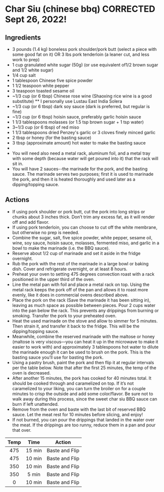 # Char Siu (chinese bbq) CORRECTED Sept 26, 2022!


## Ingredients
*  3 pounds (1.4 kg) boneless pork shoulder/pork butt (select a piece with some good fat on it) OR 3 lbs pork tenderloin (a leaner cut, and less work to prep)
*  1 cup granulated white sugar (50g) (or use equivalent of1/2 brown sugar and 1/2 white sugar)
*  1/4 cup salt
*  1 tablespoon Chinese five spice powder
*  1 1/2 teaspoon white pepper
*  3 teaspoon toasted sesame oil
*  ~1/3 cup (or 6 tbsp) Chinese rose wine (Shaoxing rice wine is a good substitute)
** I personally use Lustau East India Solera
*  ~1/3 cup (or 6 tbsp) dark soy sauce (dark is preferred, but regular is fine)
*  ~1/3 cup (or 6 tbsp) hoisin sauce, preferably garlic hoisin sauce
*  1 1/3 tablespoons molasses (or 1.5 tsp brown sugar + 1 tsp water)
*  3~1/3 cup (or 6 tbsp) of red miso
*  1 1/3 tablespoons dried Penzey's garlic or 3 cloves finely minced garlic
*  2 tbsp or honey (for the basting sauce)
*  3 tbsp (approximate amount) hot water to make the basting sauce
*  
*  You will need also need a metal rack, aluminum foil, and a metal tray with some depth (because water will get poured into it) that the rack will sit in.
*  You will have 2 sauces--the marinade for the pork, and the basting sauce. The marinade serves two purposes; first it is used to marinade the pork, and then it is heated thoroughly and used later as a dipping/topping sauce. 




## Actions

* If using pork shoulder or pork butt, cut the pork into long strips or chunks about 3 inches thick. Don’t trim any excess fat, as it will render off and add flavor.
* If using pork tenderloin, you can choose to cut off the white membrane, but otherwise no prep is needed.
*  Combine the sugar, salt, five spice powder, white pepper, sesame oil, wine, soy sauce, hoisin sauce, molasses, fermented miso, and garlic in a bowl to make the marinade (i.e. the BBQ sauce).
*  Reserve about 1/2 cup of marinade and set it aside in the fridge overnight. 
*  Rub the pork with the rest of the marinade in a large bowl or baking dish. Cover and refrigerate overnight, or at least 8 hours.
*  Preheat your oven to setting 475 degrees convection roast with a rack positioned in the upper third of the oven. 
*  Line the metal pan with foil and place a metal rack on top. Using the metal rack keeps the pork off of the pan and allows it to roast more evenly, like it does in commercial ovens described above. 
*  Place the pork on the rack (Save the marinade it has been sitting in), leaving as much space as possible between pieces. Pour 2 cups water into the pan below the rack. This prevents any drippings from burning or smoking. Transfer the pork to your preheated oven.
*  Heat the used marinade on the stove and allow to simmer for 5 minutes. Then strain it, and transfer it back to the fridge. This will be the dipping/topping sauce. 
*  Meanwhile, combine the reserved marinade with the maltose or honey (maltose is very viscous––you can heat it up in the microwave to make it easier to work with) and approximately 3 tablespoons hot water to dilute the marinade enough it can be used to brush on the pork. This is the basting sauce you’ll use for basting the pork.
*  Using a pastry brush, paint the pork and then flip it at regular intervals per the table below. Note that after the first 25 minutes, the temp of the oven is decreased.
*  After another 15 minutes, the pork has cooked for 40 minutes total. It should be cooked through and caramelized on top. If it’s not caramelized to your liking, you can turn the broiler on for a couple minutes to crisp the outside and add some color/flavor. Be sure not to walk away during this process, since the sweet char siu BBQ sauce can burn if left unattended.
*  Remove from the oven and baste with the last bit of reserved BBQ sauce. Let the meat rest for 10 minutes before slicing, and enjoy!
* If not burned, you can pour the drippings that landed in the water over the meat. If the drippings are too runny, reduce them in a pan and pour that over.




| Temp  | Time  | Action |
| :------------: |:---------------:| :-----:|
| 475      | 15 min | Baste and Flip |
| 475      | 10 min |   Baste and Flip |
| 350 | 10 min | Baste and Flip  |
| 350 | 5 min | Baste and Flip |
| 0 | 10 min | Baste and Flip |

